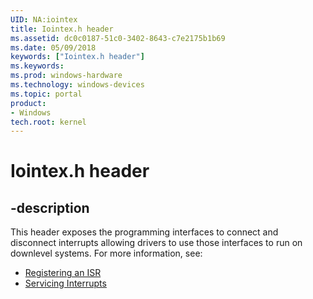 ```yaml
---
UID: NA:iointex
title: Iointex.h header
ms.assetid: dc0c0187-51c0-3402-8643-c7e2175b1b69
ms.date: 05/09/2018
keywords: ["Iointex.h header"]
ms.keywords: 
ms.prod: windows-hardware
ms.technology: windows-devices
ms.topic: portal
product:
- Windows
tech.root: kernel
---
```


# Iointex.h header


## -description


This header exposes the programming interfaces to connect and disconnect interrupts allowing drivers to use those interfaces to run on downlevel systems. For more information, see:

- [Registering an ISR](https://docs.microsoft.com/windows-hardware/drivers/kernel/registering-an-isr)
- [Servicing Interrupts](https://docs.microsoft.com/windows-hardware/drivers/kernel/servicing-interrupts)

